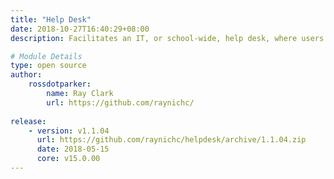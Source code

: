 ```yaml
---
title: "Help Desk"
date: 2018-10-27T16:40:29+08:00
description: Facilitates an IT, or school-wide, help desk, where users can report and track issues, whilst designated members of the community help them.

# Module Details
type: open source
author: 
    rossdotparker: 
        name: Ray Clark
        url: https://github.com/raynichc/
    
release: 
    - version: v1.1.04
      url: https://github.com/raynichc/helpdesk/archive/1.1.04.zip
      date: 2018-05-15
      core: v15.0.00
---
```


